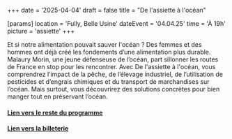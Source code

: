 +++
date = '2025-04-04'
draft = false
title = "De l'assiette à l'océan"

[params]
location = 'Fully, Belle Usine'
dateEvent = '04.04.25'
time = 'À 19h'
picture = 'assiette'
+++

Et si notre alimentation pouvait sauver l'océan ? Des femmes et des hommes ont déjà créé les fondements d’une alimentation plus durable. Malaury Morin, une jeune défenseuse de l’océan, part sillonner les routes de France en stop pour les rencontrer. Avec De l'assiette à l'océan, vous comprendrez l’impact de la pêche, de l’élevage industriel, de l’utilisation de pesticides et d’engrais chimiques et du transport de marchandises sur l’océan. Mais surtout, vous découvrirez des solutions concrètes pour bien manger tout en préservant l’océan.

#### [Lien vers le reste du programme](https://www.festivaldufilmvert.ch/fr/programme/2025/belle-usine-a-fully)

#### [Lien vers la billeterie](https://infomaniak.events/en-ch/shop/festival-du-film-vert-fully-2025-AD5XTNGQDX)
